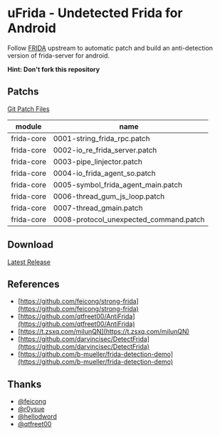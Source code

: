 # uFrida - Undetected Frida for Android

Follow [FRIDA](https://github.com/frida/frida) upstream to automatic patch and build an anti-detection version of frida-server for android.

**Hint: Don't fork this repository**

## Patchs

[Git Patch Files](https://github.com/ultrafunkamsterdam/Patchs/tree/master/strongR-frida/frida-core)

|module|name|
|-|-|
|frida-core|0001-string_frida_rpc.patch|
|frida-core|0002-io_re_frida_server.patch|
|frida-core|0003-pipe_linjector.patch|
|frida-core|0004-io_frida_agent_so.patch|
|frida-core|0005-symbol_frida_agent_main.patch|
|frida-core|0006-thread_gum_js_loop.patch|
|frida-core|0007-thread_gmain.patch|
|frida-core|0008-protocol_unexpected_command.patch|

## Download

[Latest Release](https://github.com/ultrafunkamsterdam/uFrida/releases/latest)

## References

- [https://github.com/feicong/strong-frida](https://github.com/feicong/strong-frida)
- [https://github.com/qtfreet00/AntiFrida](https://github.com/qtfreet00/AntiFrida)
- [https://t.zsxq.com/miIunQN](https://t.zsxq.com/miIunQN)
- [https://github.com/darvincisec/DetectFrida](https://github.com/darvincisec/DetectFrida)
- [https://github.com/b-mueller/frida-detection-demo](https://github.com/b-mueller/frida-detection-demo)

## Thanks

- [@feicong](https://github.com/feicong)
- [@r0ysue](https://github.com/r0ysue)
- [@hellodword](https://github.com/hellodword)
- [@qtfreet00](https://github.com/qtfreet00)

